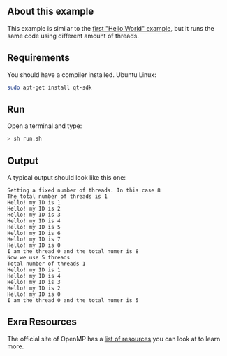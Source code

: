 ## About this example

This example is similar to the [first "Hello World" example](../01-hello-openMP), but it runs the same code using different amount of threads.

## Requirements

You should have a compiler installed. Ubuntu Linux:

```bash
sudo apt-get install qt-sdk
```

## Run

Open a terminal and type:

```bash
> sh run.sh
```

## Output

A typical output should look like this one:

```
Setting a fixed number of threads. In this case 8
The total number of threads is 1
Hello! my ID is 1
Hello! my ID is 2
Hello! my ID is 3
Hello! my ID is 4
Hello! my ID is 5
Hello! my ID is 6
Hello! my ID is 7
Hello! my ID is 0
I am the thread 0 and the total numer is 8
Now we use 5 threads
Total number of threads 1
Hello! my ID is 1
Hello! my ID is 4
Hello! my ID is 3
Hello! my ID is 2
Hello! my ID is 0
I am the thread 0 and the total numer is 5
```

## Exra Resources

The official site of OpenMP has a [list of resources](http://openmp.org/wp/resources/) you can look at to learn more.

